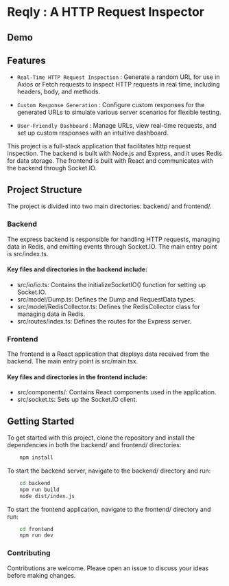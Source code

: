 
# Reqly : A HTTP Request Inspector

## Demo


## Features
- `Real-Time HTTP Request Inspection` : Generate a random URL for use in Axios or Fetch requests to inspect HTTP requests in real time, including headers, body, and methods.

- `Custom Response Generation` : Configure custom responses for the generated URLs to simulate various server scenarios for flexible testing.

- `User-Friendly Dashboard` : Manage URLs, view real-time requests, and set up custom responses with an intuitive dashboard.

This project is a full-stack application that facilitates http request inspection. The backend is built with Node.js and Express, and it uses Redis for data storage. The frontend is built with React and communicates with the backend through Socket.IO.

## Project Structure
The project is divided into two main directories: backend/ and frontend/.

### Backend
The express backend is responsible for handling HTTP requests, managing data in Redis, and emitting events through Socket.IO. The main entry point is src/index.ts.

#### Key files and directories in the backend include:

- src/io/io.ts: Contains the initializeSocketIO() function for setting up Socket.IO.
- src/model/Dump.ts: Defines the Dump and RequestData types.
- src/model/RedisCollector.ts: Defines the RedisCollector class for managing data in Redis.
- src/routes/index.ts: Defines the routes for the Express server.

### Frontend

The frontend is a React application that displays data received from the backend. The main entry point is src/main.tsx.

#### Key files and directories in the frontend include:

- src/components/: Contains React components used in the application.
- src/socket.ts: Sets up the Socket.IO client.

## Getting Started
To get started with this project, clone the repository and install the dependencies in both the backend/ and frontend/ directories:

```bash
    npm install
```

To start the backend server, navigate to the backend/ directory and run:
``` bash
    cd backend
    npm run build
    node dist/index.js
```

To start the frontend application, navigate to the frontend/ directory and run:
```bash
    cd frontend
    npm run dev
```

### Contributing
Contributions are welcome. Please open an issue to discuss your ideas before making changes.

